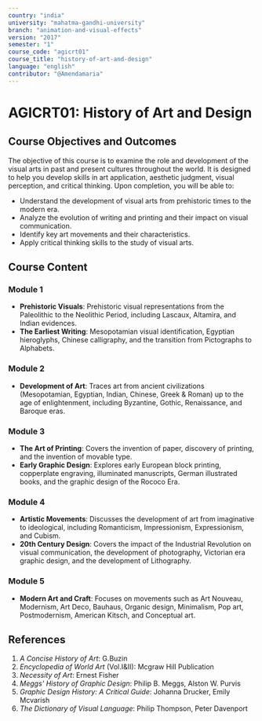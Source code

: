 ```yaml
---
country: "india"
university: "mahatma-gandhi-university"
branch: "animation-and-visual-effects"
version: "2017"
semester: "1"
course_code: "agicrt01"
course_title: "history-of-art-and-design"
language: "english"
contributor: "@Amendamaria"
---
```


# AGICRT01: History of Art and Design

## Course Objectives and Outcomes
The objective of this course is to examine the role and development of the visual arts in past and present cultures throughout the world. It is designed to help you develop skills in art application, aesthetic judgment, visual perception, and critical thinking. Upon completion, you will be able to:
* Understand the development of visual arts from prehistoric times to the modern era.
* Analyze the evolution of writing and printing and their impact on visual communication.
* Identify key art movements and their characteristics.
* Apply critical thinking skills to the study of visual arts.

## Course Content

### **Module 1**
* **Prehistoric Visuals**: Prehistoric visual representations from the Paleolithic to the Neolithic Period, including Lascaux, Altamira, and Indian evidences.
* **The Earliest Writing**: Mesopotamian visual identification, Egyptian hieroglyphs, Chinese calligraphy, and the transition from Pictographs to Alphabets.

### **Module 2**
* **Development of Art**: Traces art from ancient civilizations (Mesopotamian, Egyptian, Indian, Chinese, Greek & Roman) up to the age of enlightenment, including Byzantine, Gothic, Renaissance, and Baroque eras.

### **Module 3**
* **The Art of Printing**: Covers the invention of paper, discovery of printing, and the invention of movable type.
* **Early Graphic Design**: Explores early European block printing, copperplate engraving, illuminated manuscripts, German illustrated books, and the graphic design of the Rococo Era.

### **Module 4**
* **Artistic Movements**: Discusses the development of art from imaginative to ideological, including Romanticism, Impressionism, Expressionism, and Cubism.
* **20th Century Design**: Covers the impact of the Industrial Revolution on visual communication, the development of photography, Victorian era graphic design, and the development of Lithography.

### **Module 5**
* **Modern Art and Craft**: Focuses on movements such as Art Nouveau, Modernism, Art Deco, Bauhaus, Organic design, Minimalism, Pop art, Postmodernism, American Kitsch, and Conceptual art.

## References
1.  *A Concise History of Art*: G.Buzin
2.  *Encyclopedia of World Art* (Vol.I&II): Mcgraw Hill Publication
3.  *Necessity of Art*: Ernest Fisher
4.  *Meggs' History of Graphic Design*: Philip B. Meggs, Alston W. Purvis
5.  *Graphic Design History: A Critical Guide*: Johanna Drucker, Emily Mcvarish
6.  *The Dictionary of Visual Language*: Philip Thompson, Peter Davenport
